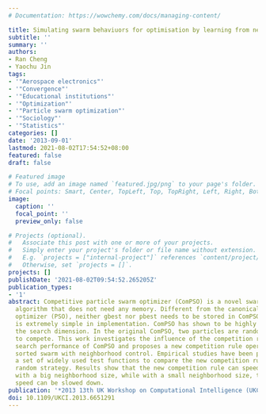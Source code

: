 ```yaml
---
# Documentation: https://wowchemy.com/docs/managing-content/

title: Simulating swarm behaviuors for optimisation by learning from neighbours
subtitle: ''
summary: ''
authors:
- Ran Cheng
- Yaochu Jin
tags:
- '"Aerospace electronics"'
- '"Convergence"'
- '"Educational institutions"'
- '"Optimization"'
- '"Particle swarm optimization"'
- '"Sociology"'
- '"Statistics"'
categories: []
date: '2013-09-01'
lastmod: 2021-08-02T17:54:52+08:00
featured: false
draft: false

# Featured image
# To use, add an image named `featured.jpg/png` to your page's folder.
# Focal points: Smart, Center, TopLeft, Top, TopRight, Left, Right, BottomLeft, Bottom, BottomRight.
image:
  caption: ''
  focal_point: ''
  preview_only: false

# Projects (optional).
#   Associate this post with one or more of your projects.
#   Simply enter your project's folder or file name without extension.
#   E.g. `projects = ["internal-project"]` references `content/project/deep-learning/index.md`.
#   Otherwise, set `projects = []`.
projects: []
publishDate: '2021-08-02T09:54:52.265205Z'
publication_types:
- '1'
abstract: Competitive particle swarm optimizer (ComPSO) is a novel swarm intelligence
  algorithm that does not need any memory. Different from the canonical particle swarm
  optimizer (PSO), neither gbest nor pbest needs to be stored in ComPSO, and the algorithm
  is extremely simple in implementation. ComPSO has shown to be highly scalable to
  the search dimension. In the original ComPSO, two particles are randomly chosen
  to compete. This work investigates the influence of the competition rule on the
  search performance of ComPSO and proposes a new competition rule operating on a
  sorted swarm with neighborhood control. Empirical studies have been performed on
  a set of widely used test functions to compare the new competition rule with the
  random strategy. Results show that the new competition rule can speed up the convergence
  with a big neighborhood size, while with a small neighborhood size, the convergence
  speed can be slowed down.
publication: '*2013 13th UK Workshop on Computational Intelligence (UKCI)*'
doi: 10.1109/UKCI.2013.6651291
---
```

